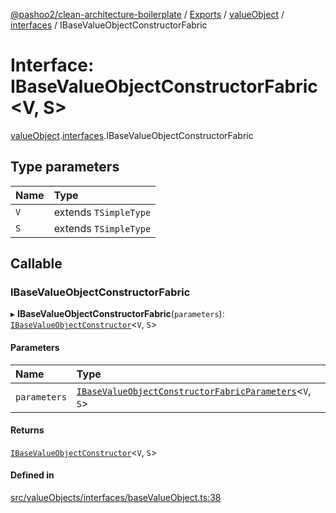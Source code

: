 [@pashoo2/clean-architecture-boilerplate](../README.md) / [Exports](../modules.md) / [valueObject](../modules/valueobject.md) / [interfaces](../modules/valueobject.interfaces.md) / IBaseValueObjectConstructorFabric

# Interface: IBaseValueObjectConstructorFabric<V, S\>

[valueObject](../modules/valueobject.md).[interfaces](../modules/valueobject.interfaces.md).IBaseValueObjectConstructorFabric

## Type parameters

| Name | Type |
| :------ | :------ |
| `V` | extends `TSimpleType` |
| `S` | extends `TSimpleType` |

## Callable

### IBaseValueObjectConstructorFabric

▸ **IBaseValueObjectConstructorFabric**(`parameters`): [`IBaseValueObjectConstructor`](valueobject.interfaces.ibasevalueobjectconstructor.md)<`V`, `S`\>

#### Parameters

| Name | Type |
| :------ | :------ |
| `parameters` | [`IBaseValueObjectConstructorFabricParameters`](valueobject.interfaces.ibasevalueobjectconstructorfabricparameters.md)<`V`, `S`\> |

#### Returns

[`IBaseValueObjectConstructor`](valueobject.interfaces.ibasevalueobjectconstructor.md)<`V`, `S`\>

#### Defined in

[src/valueObjects/interfaces/baseValueObject.ts:38](https://github.com/pashoo2/clean-architecture-boilerplate/blob/914ff8c/src/valueObjects/interfaces/baseValueObject.ts#L38)
